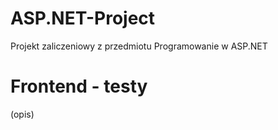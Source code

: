 # ASP.NET-Project
Projekt zaliczeniowy z przedmiotu Programowanie w ASP.NET

# Frontend - testy
(opis)
